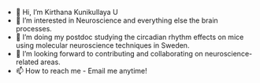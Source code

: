 - 👋 Hi, I’m Kirthana Kunikullaya U
- 👀 I’m interested in Neuroscience and everything else the brain processes.
- 🌱 I’m doing my postdoc studying the circadian rhythm effects on mice using molecular neuroscience techniques in Sweden.
- 💞️ I’m looking forward to contributing and collaborating on neuroscience-related areas. 
- 📫 How to reach me - Email me anytime!

<!---
kirthanaku/kirthanaku is a ✨ special ✨ repository because its `README.md` (this file) appears on your GitHub profile.
You can click the Preview link to take a look at your changes.
--->
